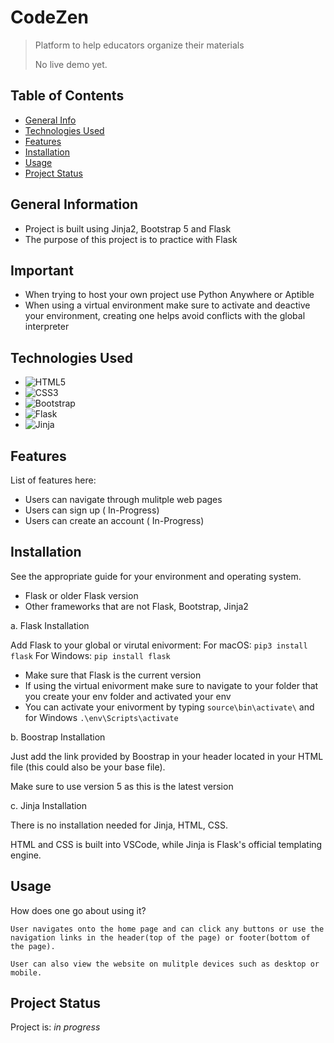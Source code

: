 # CodeZen
> Platform to help educators organize their materials
> 
> No live demo yet. <!-- If you have the project hosted somewhere, include the link here. -->

## Table of Contents
* [General Info](#general-information)
* [Technologies Used](#technologies-used)
* [Features](#features)
* [Installation](#installation)
* [Usage](#usage)
* [Project Status](#project-status)
<!-- * [License](#license) -->

## General Information
- Project is built using Jinja2, Bootstrap 5 and Flask
- The purpose of this project is to practice with Flask
<!-- What problem does it (intend to) solve?-->
<!-- You don't have to answer all the questions - just the ones relevant to your project. -->

## Important
-  When trying to host your own project use Python Anywhere or Aptible
-  When using a virtual environment make sure to activate and deactive your environment, creating one helps avoid conflicts with the global interpreter

## Technologies Used
- ![HTML5](https://img.shields.io/badge/html5-%23E34F26.svg?style=for-the-badge&logo=html5&logoColor=white)
- ![CSS3](https://img.shields.io/badge/css3-%231572B6.svg?style=for-the-badge&logo=css3&logoColor=white)
- ![Bootstrap](https://img.shields.io/badge/bootstrap-%238511FA.svg?style=for-the-badge&logo=bootstrap&logoColor=white)
- ![Flask](https://img.shields.io/badge/flask-%23000.svg?style=for-the-badge&logo=flask&logoColor=white)
- ![Jinja](https://img.shields.io/badge/jinja-white.svg?style=for-the-badge&logo=jinja&logoColor=black)

## Features
List of features here:
- Users can navigate through mulitple web pages
- Users can sign up ( In-Progress)
- Users can create an account ( In-Progress)

## Installation
See the appropriate guide for your environment and operating system.
- Flask or older Flask version
- Other frameworks that are not Flask, Bootstrap, Jinja2
>
  a. Flask Installation
>
  Add Flask to your global or virutal enivorment:
  For macOS:
  `pip3 install flask`
  For Windows:
  `pip install flask`
- Make sure that Flask is the current version
- If using the virtual enivorment make sure to navigate to your folder that you create your env folder and activated your env
- You can activate your enivorment by typing `source\bin\activate\` and for Windows `.\env\Scripts\activate`
>
  b. Boostrap Installation
>
  Just add the link provided by Boostrap in your header located in your HTML file (this could also be your base file).
  >
  Make sure to use version 5 as this is the latest version
>
  c. Jinja Installation
>
  There is no installation needed for Jinja, HTML, CSS.
>
  HTML and CSS is built into VSCode, while Jinja is Flask's official templating engine.

## Usage
How does one go about using it?

`User navigates onto the home page and can click any buttons or use the navigation links in the header(top of the page) or footer(bottom of the page).`
>
`User can also view the website on mulitple devices such as desktop or mobile.`

## Project Status
Project is: _in progress_ 
